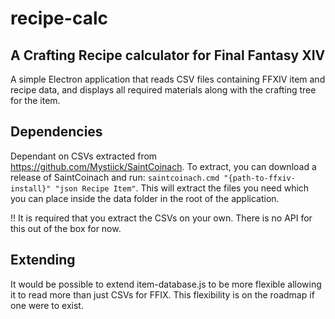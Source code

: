 # recipe-calc
## A Crafting Recipe calculator for Final Fantasy XIV

A simple Electron application that reads CSV files containing FFXIV item and recipe data, and displays all required materials along with the crafting tree for the item.

## Dependencies
Dependant on CSVs extracted from https://github.com/Mystiick/SaintCoinach. To extract, you can download a release of SaintCoinach and run:
`saintcoinach.cmd "{path-to-ffxiv-install}" "json Recipe Item"`. This will extract the files you need which you can place inside the data folder in the root of the application.

!! It is required that you extract the CSVs on your own. There is no API for this out of the box for now.

## Extending
It would be possible to extend item-database.js to be more flexible allowing it to read more than just CSVs for FFIX. This flexibility is on the roadmap if one were to exist.
